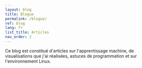 ```yaml
---
layout: blog
title: Blogue
permalink: /blogue/
ref: blog
lang: fr
list_title: Articles
nav_order: 2
---
```


Ce blog est constitué d'articles sur l'apprentissage machine, de visualisations que j'ai réalisées, astuces de programmation et sur l'environnement Linux.
